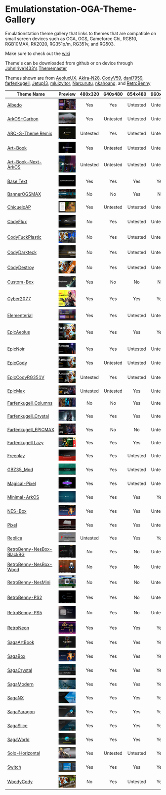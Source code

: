 # Emulationstation-OGA-Theme-Gallery
Emulationstation theme gallery that links to themes that are compatible on small screen devices such as OGA, OGS, Gameforce Chi, RGB10, RGB10MAX, RK2020, RG351p/m, RG351v, and RG503.

Make sure to check out the [wiki](https://github.com/Jetup13/Emulationstation-OGA-Theme-Gallery/wiki/FAQ)

Theme's can be downloaded from github or on device through [JohnIrive1433's](https://github.com/JohnIrvine1433) [Thememaster](https://github.com/JohnIrvine1433/ThemeMaster)

Themes shown are from [AeoluxUX](https://github.com/AeolusUX), [Akira-N28](https://github.com/Akira-N28), [CodyV59](https://github.com/CodyV59), [dani7959](https://github.com/dani7959), [farfenkugell](https://github.com/farfenkugell), [Jetup13](https://github.com/Jetup13), [mluizvitor](https://github.com/mluizvitor), [Narcurutu](https://github.com/Nacurutu), [nkahoang](https://github.com/nkahoang), and [RetroBenny](https://github.com/TheBenny)

| Theme Name     | Preview       |480x320|640x480|854x480|960x544|
| ---------------|:-------------:|:------:|:------:|:------:|:------:|
| [Albedo](https://github.com/mluizvitor/es-theme-albedo)                        | ![](https://raw.githubusercontent.com/Jetup13/Emulationstation-OGA-Theme-Gallery/main/images/albedo.png)|Yes|Yes|Untested|Untested|
| [ArkOS-Carbon](https://github.com/Jetup13/es-theme-arkos-carbon)               | ![](https://raw.githubusercontent.com/Jetup13/Emulationstation-OGA-Theme-Gallery/main/images/arkos-carbon.png)|Yes|Untested|Untested|Untested|
| [ARC-S-Theme Remix](https://github.com/Nacurutu/es-theme-ARC-S-Theme-Remix---The-RA-CFW)                   | ![](https://raw.githubusercontent.com/Jetup13/Emulationstation-OGA-Theme-Gallery/main/images/arc-s-theme-remix.png)|Untested|Yes|Untested|Untested|
| [Art-Book](https://github.com/Jetup13/es-theme-art-book-3-2)                   | ![](https://raw.githubusercontent.com/Jetup13/Emulationstation-OGA-Theme-Gallery/main/images/art-book.png)|Yes|Untested|Untested|Untested|
| [Art-Book-Next-ArkOS](https://github.com/nkahoang/es-theme-art-book-next-arkos)  | ![](https://raw.githubusercontent.com/Jetup13/Emulationstation-OGA-Theme-Gallery/main/images/art-book-next-arkos.png)|Untested|Untested|Untested|Untested|
| [Base Text](https://github.com/Jetup13/es-theme-base-text)                     | ![](https://raw.githubusercontent.com/Jetup13/Emulationstation-OGA-Theme-Gallery/main/images/base-text.png)|Yes|Yes|Yes|Yes|
| [BannerOGSMAX](https://github.com/Jetup13/es-theme-banner-ogsmax)              | ![](https://raw.githubusercontent.com/Jetup13/Emulationstation-OGA-Theme-Gallery/main/images/bannerogsmax.png)|No |No |Yes|No|
| [ChicueloAP](https://github.com/Jetup13/es-theme-ChicueloAP)                   | ![](https://raw.githubusercontent.com/Jetup13/Emulationstation-OGA-Theme-Gallery/main/images/chicueloap.png)|Yes|Untested|Untested|Untested|
| [CodyFlux](https://github.com/CodyV59/es-theme-CODY-FLUX)                      | ![](https://raw.githubusercontent.com/Jetup13/Emulationstation-OGA-Theme-Gallery/main/images/codyflux.png)|No |Yes|Untested|Untested|
| [CodyFuckPlastic](https://github.com/CodyV59/es-theme-CODY-FUCKYPLASTICS)      | ![](https://raw.githubusercontent.com/Jetup13/Emulationstation-OGA-Theme-Gallery/main/images/codyfuckplastic.png)|No |Yes|Untested|Untested|
| [CodyDarkteck](https://github.com/CodyV59/es-theme-CODY-DARKTECK)              | ![](https://raw.githubusercontent.com/Jetup13/Emulationstation-OGA-Theme-Gallery/main/images/codydarkteck.png)|No |Yes|Untested|Untested|
| [CodyDestroy](https://github.com/CodyV59/es-theme-CODY-DESTROY-THE-RG351V)     | ![](https://raw.githubusercontent.com/Jetup13/Emulationstation-OGA-Theme-Gallery/main/images/codydestroy.png)|No |Yes|Untested|Untested|
| [Custom-Box](https://github.com/Jetup13/es-theme-custom-box)                   | ![](https://raw.githubusercontent.com/Jetup13/Emulationstation-OGA-Theme-Gallery/main/images/custom-box.png)|Yes|No|No|No|
| [Cyber2077](https://github.com/AeolusUX/es-theme-Cyber2077)                    | ![](https://raw.githubusercontent.com/Jetup13/Emulationstation-OGA-Theme-Gallery/main/images/cyber2077.png)|Yes|Yes|Yes|Yes|
| [Elementerial](https://github.com/mluizvitor/es-theme-elementerial)            | ![](https://raw.githubusercontent.com/Jetup13/Emulationstation-OGA-Theme-Gallery/main/images/elementerial.png)|Yes|Yes|Untested|Untested|
| [EpicAeolus](https://github.com/AeolusUX/es-theme-EpicAeolus)                  | ![](https://raw.githubusercontent.com/Jetup13/Emulationstation-OGA-Theme-Gallery/main/images/epicaeolus.png)|Yes|Yes|Yes|Yes|
| [EpicNoir](https://github.com/Jetup13/es-theme-epicnoir)                       | ![](https://raw.githubusercontent.com/Jetup13/Emulationstation-OGA-Theme-Gallery/main/images/epicnoir.png)|Yes|Yes|Untested|Untested|
| [EpicCody](https://github.com/CodyV59/es-theme-epic-cody-RG351P-M)             | ![](https://raw.githubusercontent.com/Jetup13/Emulationstation-OGA-Theme-Gallery/main/images/epiccody.png)|Yes|Untested|Untested|Untested|
| [EpicCodyRG351V](https://github.com/CodyV59/es-theme-epic-cody-RG351V)         | ![](https://raw.githubusercontent.com/Jetup13/Emulationstation-OGA-Theme-Gallery/main/images/epiccodyrg351v.png)|Untested|Yes|Untested|Untested|
| [EpicMax](https://github.com/CodyV59/es-theme-EPICMAX-CODY-RGB10MAX)           | ![](https://raw.githubusercontent.com/Jetup13/Emulationstation-OGA-Theme-Gallery/main/images/epicmax.png)|Untested|Untested|Yes|Untested|
| [Farfenkugell_Columns](https://github.com/farfenkugell/es-theme-farfenkugell-columns)   | ![](https://raw.githubusercontent.com/Jetup13/Emulationstation-OGA-Theme-Gallery/main/images/farfenkugell_columns.png)|No|No|Yes|Untested|
| [Farfenkugell_Crystal](https://github.com/farfenkugell/es-theme-farfenkugell_crystal)   | ![](https://raw.githubusercontent.com/Jetup13/Emulationstation-OGA-Theme-Gallery/main/images/farfenkugell_crystal.png)|Yes|Yes|Yes|Untested|
| [Farfenkugell_EPICMAX](https://github.com/farfenkugell/es-theme-farfenkugell_EPICMAX)   | ![](https://raw.githubusercontent.com/Jetup13/Emulationstation-OGA-Theme-Gallery/main/images/farfenkugell_epicmax.png)|Yes|No|No|Untested|
| [Farfenkugell Lazy](https://github.com/farfenkugell/es-theme-farfenkugell_lazy) | ![](https://raw.githubusercontent.com/Jetup13/Emulationstation-OGA-Theme-Gallery/main/images/farfenkugell_lazy.png)|Yes|Yes|Yes|Untested|
| [Freeplay](https://github.com/Jetup13/es-theme-freeplay)                       | ![](https://raw.githubusercontent.com/Jetup13/Emulationstation-OGA-Theme-Gallery/main/images/freeplay.png)|Yes|Yes|Untested|Untested|
| [GBZ35_Mod](https://github.com/Jetup13/es-theme-gbz35_mod)                     | ![](https://raw.githubusercontent.com/Jetup13/Emulationstation-OGA-Theme-Gallery/main/images/gbz35_mod.png)|Yes|Yes|Untested|Untested|
| [Magical-Pixel](https://github.com/Jetup13/es-theme-magical-pixel)             | ![](https://raw.githubusercontent.com/Jetup13/Emulationstation-OGA-Theme-Gallery/main/images/magical-pixel.png)|Yes|Yes|Untested|Untested|
| [Minimal-ArkOS](https://github.com/Jetup13/es-theme-minimal-arkos)             | ![](https://raw.githubusercontent.com/Jetup13/Emulationstation-OGA-Theme-Gallery/main/images/minimal-arkos.png)|Yes|Yes|Yes|Yes|
| [NES-Box](https://github.com/Jetup13/es-theme-nes-box)                         | ![](https://raw.githubusercontent.com/Jetup13/Emulationstation-OGA-Theme-Gallery/main/images/nes-box.png)|Yes|Yes|Yes|Untested|
| [Pixel](https://github.com/Jetup13/es-theme-pixel)                             | ![](https://raw.githubusercontent.com/Jetup13/Emulationstation-OGA-Theme-Gallery/main/images/pixel.png)|Yes|Yes|Yes|Untested|
| [Replica](https://github.com/dani7959/es-theme-replica/)                             | ![](https://raw.githubusercontent.com/Jetup13/Emulationstation-OGA-Theme-Gallery/main/images/replica.png)|Untested|Yes|Yes|Yes|
| [RetroBenny-NesBox-BlackBG](https://github.com/TheBenny/es-theme-RG351V-RetroBenny-NesBox-BlackBG)      | ![](https://raw.githubusercontent.com/Jetup13/Emulationstation-OGA-Theme-Gallery/main/images/retrobenny-nesbox-blackbg.png)|No|Yes|No|Untested|
| [RetroBenny-NesBox-Wood](https://github.com/TheBenny/es-theme-RG351V-RetroBenny-NesBox-Wood)            | ![](https://raw.githubusercontent.com/Jetup13/Emulationstation-OGA-Theme-Gallery/main/images/retrobenny-nesbox-wood.png)|No|Yes|No|Untested|
| [RetroBenny-NesMini](https://github.com/TheBenny/es-theme-RG3551V-RetroBenny-NesMini)             | ![](https://raw.githubusercontent.com/Jetup13/Emulationstation-OGA-Theme-Gallery/main/images/retrobenny-nesmini.png)|No |Yes|No|Untested|
| [RetroBenny-PS2](https://github.com/TheBenny/es-theme-RG351V-RetroBenny-PS2)            | ![](https://raw.githubusercontent.com/Jetup13/Emulationstation-OGA-Theme-Gallery/main/images/retrobenny-ps2.png)|Yes|Yes|No|Untested|
| [RetroBenny-PS5](https://github.com/TheBenny/es-theme-RG351V-RetroBenny-PS5)            | ![](https://raw.githubusercontent.com/Jetup13/Emulationstation-OGA-Theme-Gallery/main/images/retrobenny-ps5.png)|No|Yes|No|Untested|
| [RetroNeon](https://github.com/Akira-N28/es-theme-RetroNeon)                   | ![](https://raw.githubusercontent.com/Jetup13/Emulationstation-OGA-Theme-Gallery/main/images/retroneon.png)|Yes|Yes|Yes|Yes|
| [SagaArtBook](https://github.com/Jetup13/es-theme-sagaartbook)                 | ![](https://raw.githubusercontent.com/Jetup13/Emulationstation-OGA-Theme-Gallery/main/images/sagaartbook.png)|Yes|Yes|Yes|Yes|
| [SagaBox](https://github.com/Jetup13/es-theme-sagabox)                         | ![](https://raw.githubusercontent.com/Jetup13/Emulationstation-OGA-Theme-Gallery/main/images/sagabox.png)|Yes|Yes|Yes|Yes|
| [SagaCrystal](https://github.com/Jetup13/es-theme-sagacrystal)                 | ![](https://raw.githubusercontent.com/Jetup13/Emulationstation-OGA-Theme-Gallery/main/images/sagacrystal.png)|Yes|Yes|Yes|Yes|
| [SagaModern](https://github.com/Jetup13/es-theme-sagamodern)                   | ![](https://raw.githubusercontent.com/Jetup13/Emulationstation-OGA-Theme-Gallery/main/images/sagamodern.png)|Yes|Yes|Yes|Yes|
| [SagaNX](https://github.com/Jetup13/es-theme-saganx)                           | ![](https://raw.githubusercontent.com/Jetup13/Emulationstation-OGA-Theme-Gallery/main/images/saganx.png)|Yes|Yes|Yes|Yes|
| [SagaParagon](https://github.com/Jetup13/es-theme-sagaparagon)                 | ![](https://raw.githubusercontent.com/Jetup13/Emulationstation-OGA-Theme-Gallery/main/images/sagaparagon.png)|Yes|Yes|Yes|Yes|
| [SagaSlice](https://github.com/Jetup13/es-theme-sagaslice)                     | ![](https://raw.githubusercontent.com/Jetup13/Emulationstation-OGA-Theme-Gallery/main/images/sagaslice.png)|Yes|Yes|Yes|Yes|
| [SagaWorld](https://github.com/Jetup13/es-theme-sagaworld)                     | ![](https://raw.githubusercontent.com/Jetup13/Emulationstation-OGA-Theme-Gallery/main/images/sagaworld.png)|Yes|Yes|Yes|Yes|
| [Solo-Horizontal](https://github.com/Jetup13/es-theme-solo-horizontal-arkos-ed)| ![](https://raw.githubusercontent.com/Jetup13/Emulationstation-OGA-Theme-Gallery/main/images/solo-horizontal.png)|Yes|Untested|Untested|Yes|
| [Switch](https://github.com/Jetup13/es-theme-switch)                           | ![](https://raw.githubusercontent.com/Jetup13/Emulationstation-OGA-Theme-Gallery/main/images/switch.png)|Yes|Yes|Yes|Yes|
| [WoodyCody](https://github.com/CodyV59/es-theme-WOODY-CODY-RG351V)             | ![](https://raw.githubusercontent.com/Jetup13/Emulationstation-OGA-Theme-Gallery/main/images/woodycody.png)|No |Yes|Untested|Yes|
